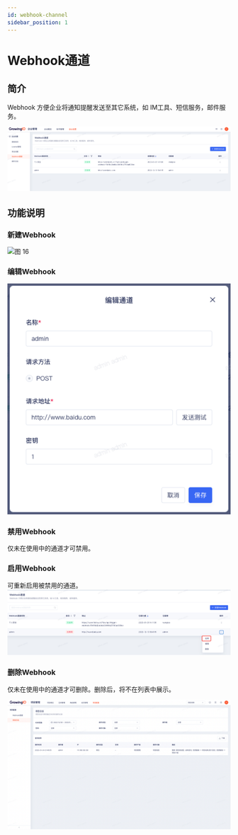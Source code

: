 ```yaml
---
id: webhook-channel
sidebar_position: 1
---
```


# Webhook通道

## 简介

Webhook 方便企业将通知提醒发送至其它系统，如 IM工具、短信服务，邮件服务。

![image.png 1](/img/portal-webhook_webhook-channel.png)  

## 功能说明

### 新建Webhook

![图 16](/img/d3529f8193cae5d0f0ceb42abc984847d003fbd4501224118b59466e6f6b5db1.png)

### 编辑Webhook

![图 2](/img/portal-edit_webhook-channel.png)  

### 禁用Webhook

仅未在使用中的通道才可禁用。

### 启用Webhook

可重新启用被禁用的通道。
![图 3](/img/portal-qy_webhook-channel.png)  

### 删除Webhook

仅未在使用中的通道才可删除。删除后，将不在列表中展示。

![图 2](/img/portal-projectlogs_project-settings.png)  
